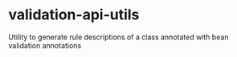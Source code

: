 # validation-api-utils
Utility to generate rule descriptions of a class annotated with bean validation annotations
